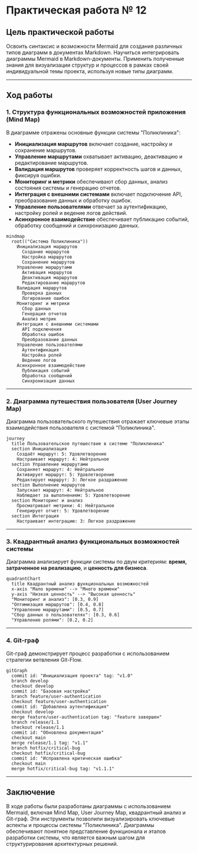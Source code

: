 # Практическая работа № 12

## Цель практической работы
Освоить синтаксис и возможности Mermaid для создания различных типов диаграмм в документах Markdown. Научиться интегрировать диаграммы Mermaid в Markdown-документы. Применить полученные знания для визуализации структур и процессов в рамках своей индивидуальной темы проекта, используя новые типы диаграмм.

---

## Ход работы

### 1. Структура функциональных возможностей приложения (Mind Map)
В диаграмме отражены основные функции системы "Поликлиника":
- **Инициализация маршрутов** включает создание, настройку и сохранение маршрутов.
- **Управление маршрутами** охватывает активацию, деактивацию и редактирование маршрутов.
- **Валидация маршрутов** проверяет корректность шагов и данных, фиксируя ошибки.
- **Мониторинг и метрики** обеспечивают сбор данных, анализ состояния системы и генерацию отчетов.
- **Интеграция с внешними системами** включает подключение API, преобразование данных и обработку ошибок.
- **Управление пользователями** отвечает за аутентификацию, настройку ролей и ведение логов действий.
- **Асинхронное взаимодействие** обеспечивает публикацию событий, обработку сообщений и синхронизацию данных.

```mermaid
mindmap
  root(("Система Поликлиника"))
    Инициализация маршрутов
      Создание маршрутов
      Настройка маршрутов
      Сохранение маршрутов
    Управление маршрутами
      Активация маршрутов
      Деактивация маршрутов
      Редактирование маршрутов
    Валидация маршрутов
      Проверка данных
      Логирование ошибок
    Мониторинг и метрики
      Сбор данных
      Генерация отчетов
      Анализ метрик
    Интеграция с внешними системами
      API подключения
      Обработка ошибок
      Преобразование данных
    Управление пользователями
      Аутентификация
      Настройка ролей
      Ведение логов
    Асинхронное взаимодействие
      Публикация событий
      Обработка сообщений
      Синхронизация данных
```

---

### 2. Диаграмма путешествия пользователя (User Journey Map)
Диаграмма пользовательского путешествия отражает ключевые этапы взаимодействия пользователя с системой "Поликлиника".

```mermaid
journey
  title Пользовательское путешествие в системе "Поликлиника"
  section Инициализация
    Создаёт маршрут: 5: Удовлетворение
    Настраивает маршрут: 4: Нейтральное
  section Управление маршрутами
    Сохраняет маршрут: 4: Нейтральное
    Активирует маршрут: 5: Удовлетворение
    Редактирует маршрут: 3: Легкое раздражение
  section Выполнение маршрутов
    Запускает маршрут: 4: Нейтральное
    Наблюдает за выполнением: 5: Удовлетворение
  section Мониторинг и анализ
    Просматривает метрики: 4: Нейтральное
    Генерирует отчет: 5: Удовлетворение
  section Интеграция
    Настраивает интеграцию: 3: Легкое раздражение
```

---

### 3. Квадрантный анализ функциональных возможностей системы
Диаграмма анализирует функции системы по двум критериям: **время, затраченное на реализацию**, и **ценность для бизнеса**.

```mermaid
quadrantChart
  title Квадрантный анализ функциональных возможностей
  x-axis "Мало времени" --> "Много времени"
  y-axis "Низкая ценность" --> "Высокая ценность"
  "Мониторинг и анализ": [0.3, 0.9]
  "Оптимизация маршрутов": [0.4, 0.8]
  "Управление маршрутами": [0.5, 0.7]
  "Сбор данных о пользователях": [0.3, 0.6]
  "Управление ролями": [0.2, 0.2]
```

---

### 4. Git-граф
Git-граф демонстрирует процесс разработки с использованием стратегии ветвления Git-Flow.

```mermaid
gitGraph
  commit id: "Инициализация проекта" tag: "v1.0"
  branch develop
  checkout develop
  commit id: "Базовая настройка"
  branch feature/user-authentication
  checkout feature/user-authentication
  commit id: "Добавлена аутентификация"
  checkout develop
  merge feature/user-authentication tag: "feature завершен"
  branch release/1.1
  checkout release/1.1
  commit id: "Обновлена документация"
  checkout main
  merge release/1.1 tag: "v1.1"
  branch hotfix/critical-bug
  checkout hotfix/critical-bug
  commit id: "Исправлена критическая ошибка"
  checkout main
  merge hotfix/critical-bug tag: "v1.1.1"
```

---

## Заключение
В ходе работы были разработаны диаграммы с использованием Mermaid, включая Mind Map, User Journey Map, квадрантный анализ и Git-граф. Эти инструменты позволили визуализировать ключевые аспекты и процессы системы "Поликлиника". Диаграммы обеспечивают понятное представление функционала и этапов разработки системы, что является важным шагом для структурирования архитектурных решений.
